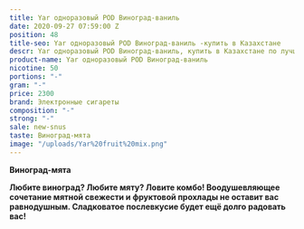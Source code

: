 ```yaml
---
title: Yar одноразовый POD Виноград-ваниль
date: 2020-09-27 07:59:00 Z
position: 48
title-seo: Yar одноразовый POD Виноград-ваниль -купить в Казахстане
descr: Yar одноразовый POD Виноград-ваниль, купить в Казахстане по лучшей цене
product-name: Yar одноразовый POD Виноград-ваниль
nicotine: 50
portions: "-"
gram: "-"
price: 2300
brand: Электронные сигареты
composition: "-"
strong: "-"
sale: new-snus
taste: Виноград-мята
image: "/uploads/Yar%20fruit%20mix.png"
---
```


**Виноград-мята**

**Любите виноград? Любите мяту? Ловите комбо! Воодушевляющее сочетание мятной свежести и фруктовой прохлады не оставит вас равнодушным. Сладковатое послевкусие будет ещё долго радовать вас!**